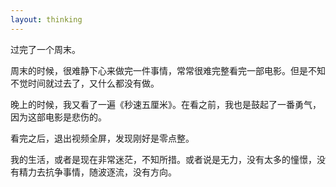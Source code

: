 ```yaml
---
layout: thinking
---
```


过完了一个周末。

周末的时候，很难静下心来做完一件事情，常常很难完整看完一部电影。但是不知不觉时间就过去了，又什么都没有做。

晚上的时候，我又看了一遍《秒速五厘米》。在看之前，我也是鼓起了一番勇气，因为这部电影是悲伤的。

看完之后，退出视频全屏，发现刚好是零点整。

我的生活，或者是现在非常迷茫，不知所措。或者说是无力，没有太多的憧憬，没有精力去抗争事情，随波逐流，没有方向。

